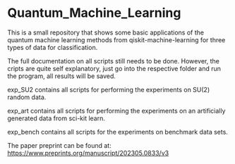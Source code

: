 # Quantum_Machine_Learning

This is a small repository that shows some basic applications of the quantum machine learning methods from qiskit-machine-learning for three types of data for classification.

The full documentation on all scripts still needs to be done. However, the cripts are quite self explanatory, just go into the respective folder and run the program, all results will be saved.

exp_SU2 contains all scripts for performing the experiments on SU(2) random data.

exp_art contains all scripts for performing the experiments on an artificially generated data from sci-kit learn.

exp_bench contains all scripts for the experiments on benchmark data sets.

The paper preprint can be found at:
https://www.preprints.org/manuscript/202305.0833/v3

